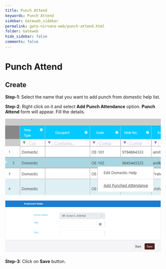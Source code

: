 ```yaml
---
title: Punch Attend
keywords: Punch Attend
sidebar: Gateweb_sidebar
permalink: gate-nirvana-web/punch-attend.html
folder: Gateweb
hide_sidebar: false
comments: false
---
```



# Punch Attend

## Create

**Step-1**: Select the name that you want to add punch from domestic help list.

**Step-2**: Right click on it and select **Add Punch Attendance** option. **Punch Attend** form will appear. Fill the details.

![](/images/AddPunchAttendanceMenuweb.png)

![](/images/AddPunchAttendanceweb.png)

**Step-3**: Click on **Save** button.